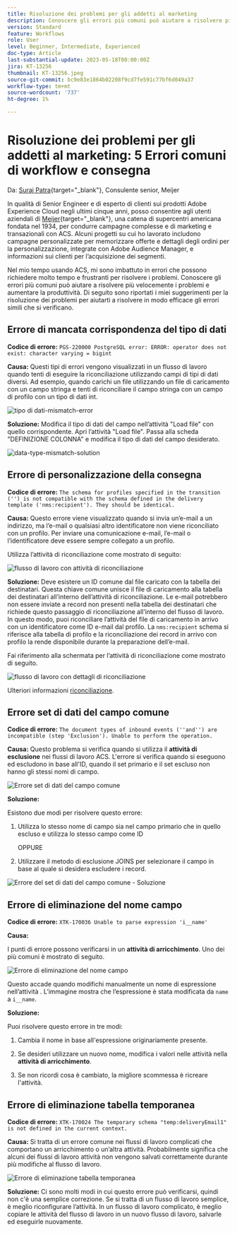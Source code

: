 ```yaml
---
title: Risoluzione dei problemi per gli addetti al marketing
description: Conoscere gli errori più comuni può aiutare a risolvere più velocemente i problemi e aumentare la produttività. Questi suggerimenti per la risoluzione dei problemi consentono di risolvere in modo efficace errori simili in fase di esecuzione.
version: Standard
feature: Workflows
role: User
level: Beginner, Intermediate, Experienced
doc-type: Article
last-substantial-update: 2023-05-18T00:00:00Z
jira: KT-13256
thumbnail: KT-13256.jpeg
source-git-commit: bc9e83e1864b02208f9cd7fe591c77bf6d049a37
workflow-type: tm+mt
source-wordcount: '737'
ht-degree: 1%

---
```



# Risoluzione dei problemi per gli addetti al marketing: 5 Errori comuni di workflow e consegna

Da: [Suraj Patra](https://www.linkedin.com/in/suraj-p-51612053/){target="_blank"}, Consulente senior, Meijer

In qualità di Senior Engineer e di esperto di clienti sui prodotti Adobe Experience Cloud negli ultimi cinque anni, posso consentire agli utenti aziendali di [Meijer](https://www.meijer.com/){target="_blank"}, una catena di supercentri americana fondata nel 1934, per condurre campagne complesse e di marketing e transazionali con ACS. Alcuni progetti su cui ho lavorato includono campagne personalizzate per memorizzare offerte e dettagli degli ordini per la personalizzazione, integrate con Adobe Audience Manager, e informazioni sui clienti per l’acquisizione dei segmenti.


Nel mio tempo usando ACS, mi sono imbattuto in errori che possono richiedere molto tempo e frustranti per risolvere i problemi. Conoscere gli errori più comuni può aiutare a risolvere più velocemente i problemi e aumentare la produttività. Di seguito sono riportati i miei suggerimenti per la risoluzione dei problemi per aiutarti a risolvere in modo efficace gli errori simili che si verificano.

## Errore di mancata corrispondenza del tipo di dati

**Codice di errore:**
`PGS-220000 PostgreSQL error: ERROR: operator does not exist: character varying = bigint`

**Causa:**
Questi tipi di errori vengono visualizzati in un flusso di lavoro quando tenti di eseguire la riconciliazione utilizzando campi di tipi di dati diversi. Ad esempio, quando carichi un file utilizzando un file di caricamento con un campo stringa e tenti di riconciliare il campo stringa con un campo di profilo con un tipo di dati int.

![tipo di dati-mismatch-error](/help/assets/kt-13256/data-type-mismatch.png)

**Soluzione:**
Modifica il tipo di dati del campo nell’attività &quot;Load file&quot; con quello corrispondente. Apri l’attività &quot;Load file&quot;. Passa alla scheda &quot;DEFINIZIONE COLONNA&quot; e modifica il tipo di dati del campo desiderato.


![data-type-mismatch-solution](/help/assets/kt-13256/data-type-mismatch-solution.png)

## Errore di personalizzazione della consegna

**Codice di errore:**
`The schema for profiles specified in the transition ('') is not compatible with the schema defined in the delivery template ('nms:recipient'). They should be identical.`

**Causa:**
Questo errore viene visualizzato quando si invia un’e-mail a un indirizzo, ma l’e-mail o qualsiasi altro identificatore non viene riconciliato con un profilo. Per inviare una comunicazione e-mail, l’e-mail o l’identificatore deve essere sempre collegato a un profilo.

Utilizza l’attività di riconciliazione come mostrato di seguito:

![flusso di lavoro con attività di riconciliazione](/help/assets/kt-13256/del-persn-error-wf.png)

**Soluzione:**
Deve esistere un ID comune dal file caricato con la tabella dei destinatari. Questa chiave comune unisce il file di caricamento alla tabella dei destinatari all’interno dell’attività di riconciliazione. Le e-mail potrebbero non essere inviate a record non presenti nella tabella dei destinatari che richiede questo passaggio di riconciliazione all’interno del flusso di lavoro. In questo modo, puoi riconciliare l’attività del file di caricamento in arrivo con un identificatore come ID e-mail dal profilo. La `nms:recipient` schema si riferisce alla tabella di profilo e la riconciliazione dei record in arrivo con profilo la rende disponibile durante la preparazione dell’e-mail.

Fai riferimento alla schermata per l’attività di riconciliazione come mostrato di seguito.

![flusso di lavoro con dettagli di riconciliazione](/help/assets/kt-13256/del-persn-error-wf-solution.png)

Ulteriori informazioni [riconciliazione](https://experienceleague.adobe.com/docs/campaign-standard/using/managing-processes-and-data/data-management-activities/reconciliation.html?lang=en).

## Errore set di dati del campo comune

**Codice di errore:**
`The document types of inbound events (''and'') are incompatible (step 'Exclusion'). Unable to perform the operation. `

**Causa:**
Questo problema si verifica quando si utilizza il **attività di esclusione** nei flussi di lavoro ACS. L&#39;errore si verifica quando si eseguono ed escludono in base all&#39;ID, quando il set primario e il set escluso non hanno gli stessi nomi di campo.


![Errore set di dati del campo comune](/help/assets/kt-13256/dataset-error.png)

**Soluzione:**

Esistono due modi per risolvere questo errore:

1. Utilizza lo stesso nome di campo sia nel campo primario che in quello escluso e utilizza lo stesso campo come ID

   OPPURE

1. Utilizzare il metodo di esclusione JOINS per selezionare il campo in base al quale si desidera escludere i record.

![Errore del set di dati del campo comune - Soluzione ](/help/assets/kt-13256/dataset-error-solution.png)

## Errore di eliminazione del nome campo

**Codice di errore:**
`XTK-170036 Unable to parse expression 'i__name'`

**Causa:**

I punti di errore possono verificarsi in un **attività di arricchimento**. Uno dei più comuni è mostrato di seguito.

![Errore di eliminazione del nome campo](/help/assets/kt-13256/field-name-dropped-error.png)

Questo accade quando modifichi manualmente un nome di espressione nell’attività . L’immagine mostra che l’espressione è stata modificata da `name `a `i__name`.

**Soluzione:**

Puoi risolvere questo errore in tre modi:

1. Cambia il nome in base all&#39;espressione originariamente presente.

2. Se desideri utilizzare un nuovo nome, modifica i valori nelle attività nella **attività di arricchimento**.

3. Se non ricordi cosa è cambiato, la migliore scommessa è ricreare l&#39;attività.

## Errore di eliminazione tabella temporanea 

**Codice di errore:**
`XTK-170024 The temporary schema "temp:deliveryEmail1" is not defined in the current context.`

**Causa:**
Si tratta di un errore comune nei flussi di lavoro complicati che comportano un arricchimento o un’altra attività. Probabilmente significa che alcuni dei flussi di lavoro attività non vengono salvati correttamente durante più modifiche al flusso di lavoro.

![Errore di eliminazione tabella temporanea ](/help/assets/kt-13256/temp-table-dropped-error.png)

**Soluzione:**
Ci sono molti modi in cui questo errore può verificarsi, quindi non c&#39;è una semplice correzione. Se si tratta di un flusso di lavoro semplice, è meglio riconfigurare l’attività. In un flusso di lavoro complicato, è meglio copiare le attività del flusso di lavoro in un nuovo flusso di lavoro, salvarle ed eseguirle nuovamente.